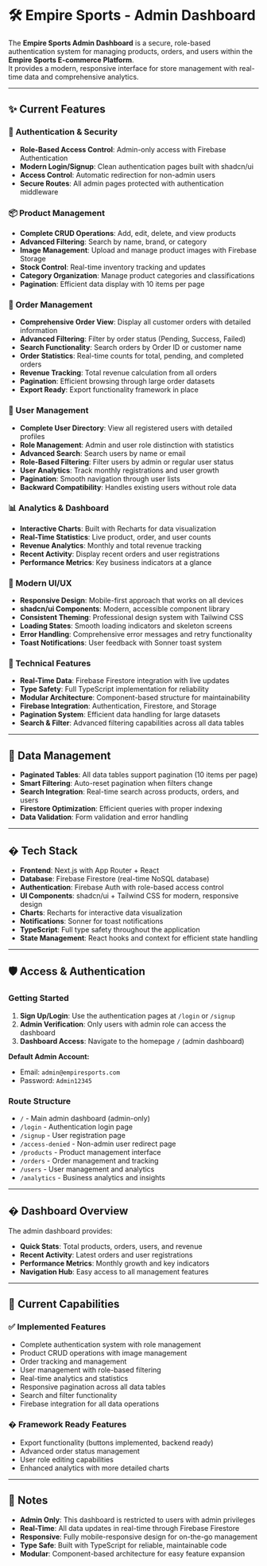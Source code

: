 # 🛠️ Empire Sports - Admin Dashboard

The **Empire Sports Admin Dashboard** is a secure, role-based authentication system for managing products, orders, and users within the **Empire Sports E-commerce Platform**.  
It provides a modern, responsive interface for store management with real-time data and comprehensive analytics.

---

## ✨ Current Features

### 🔐 Authentication & Security

- **Role-Based Access Control**: Admin-only access with Firebase Authentication
- **Modern Login/Signup**: Clean authentication pages built with shadcn/ui
- **Access Control**: Automatic redirection for non-admin users
- **Secure Routes**: All admin pages protected with authentication middleware

### 📦 Product Management

- **Complete CRUD Operations**: Add, edit, delete, and view products
- **Advanced Filtering**: Search by name, brand, or category
- **Image Management**: Upload and manage product images with Firebase Storage
- **Stock Control**: Real-time inventory tracking and updates
- **Category Organization**: Manage product categories and classifications
- **Pagination**: Efficient data display with 10 items per page

### 🧾 Order Management

- **Comprehensive Order View**: Display all customer orders with detailed information
- **Advanced Filtering**: Filter by order status (Pending, Success, Failed)
- **Search Functionality**: Search orders by Order ID or customer name
- **Order Statistics**: Real-time counts for total, pending, and completed orders
- **Revenue Tracking**: Total revenue calculation from all orders
- **Pagination**: Efficient browsing through large order datasets
- **Export Ready**: Export functionality framework in place

### 👥 User Management

- **Complete User Directory**: View all registered users with detailed profiles
- **Role Management**: Admin and user role distinction with statistics
- **Advanced Search**: Search users by name or email
- **Role-Based Filtering**: Filter users by admin or regular user status
- **User Analytics**: Track monthly registrations and user growth
- **Pagination**: Smooth navigation through user lists
- **Backward Compatibility**: Handles existing users without role data

### 📊 Analytics & Dashboard

- **Interactive Charts**: Built with Recharts for data visualization
- **Real-Time Statistics**: Live product, order, and user counts
- **Revenue Analytics**: Monthly and total revenue tracking
- **Recent Activity**: Display recent orders and user registrations
- **Performance Metrics**: Key business indicators at a glance

### 🎨 Modern UI/UX

- **Responsive Design**: Mobile-first approach that works on all devices
- **shadcn/ui Components**: Modern, accessible component library
- **Consistent Theming**: Professional design system with Tailwind CSS
- **Loading States**: Smooth loading indicators and skeleton screens
- **Error Handling**: Comprehensive error messages and retry functionality
- **Toast Notifications**: User feedback with Sonner toast system

### 🔧 Technical Features

- **Real-Time Data**: Firebase Firestore integration with live updates
- **Type Safety**: Full TypeScript implementation for reliability
- **Modular Architecture**: Component-based structure for maintainability
- **Firebase Integration**: Authentication, Firestore, and Storage
- **Pagination System**: Efficient data handling for large datasets
- **Search & Filter**: Advanced filtering capabilities across all data tables

---

## 🎯 Data Management

- **Paginated Tables**: All data tables support pagination (10 items per page)
- **Smart Filtering**: Auto-reset pagination when filters change
- **Search Integration**: Real-time search across products, orders, and users
- **Firestore Optimization**: Efficient queries with proper indexing
- **Data Validation**: Form validation and error handling

---

## � Tech Stack

- **Frontend**: Next.js with App Router + React
- **Database**: Firebase Firestore (real-time NoSQL database)
- **Authentication**: Firebase Auth with role-based access control
- **UI Components**: shadcn/ui + Tailwind CSS for modern, responsive design
- **Charts**: Recharts for interactive data visualization
- **Notifications**: Sonner for toast notifications
- **TypeScript**: Full type safety throughout the application
- **State Management**: React hooks and context for efficient state handling

---

## 🛡️ Access & Authentication

### Getting Started

1. **Sign Up/Login**: Use the authentication pages at `/login` or `/signup`
2. **Admin Verification**: Only users with admin role can access the dashboard
3. **Dashboard Access**: Navigate to the homepage `/` (admin dashboard)

**Default Admin Account:**

- Email: `admin@empiresports.com`
- Password: `Admin12345`

### Route Structure

- `/` - Main admin dashboard (admin-only)
- `/login` - Authentication login page
- `/signup` - User registration page
- `/access-denied` - Non-admin user redirect page
- `/products` - Product management interface
- `/orders` - Order management and tracking
- `/users` - User management and analytics
- `/analytics` - Business analytics and insights

---

## � Dashboard Overview

The admin dashboard provides:

- **Quick Stats**: Total products, orders, users, and revenue
- **Recent Activity**: Latest orders and user registrations
- **Performance Metrics**: Monthly growth and key indicators
- **Navigation Hub**: Easy access to all management features

---

## 🚀 Current Capabilities

### ✅ Implemented Features

- Complete authentication system with role management
- Product CRUD operations with image management
- Order tracking and management
- User management with role-based filtering
- Real-time analytics and statistics
- Responsive pagination across all data tables
- Search and filter functionality
- Firebase integration for all data operations

### � Framework Ready Features

- Export functionality (buttons implemented, backend ready)
- Advanced order status management
- User role editing capabilities
- Enhanced analytics with more detailed charts

---

## 📝 Notes

- **Admin Only**: This dashboard is restricted to users with admin privileges
- **Real-Time**: All data updates in real-time through Firebase Firestore
- **Responsive**: Fully mobile-responsive design for on-the-go management
- **Type Safe**: Built with TypeScript for reliable, maintainable code
- **Modular**: Component-based architecture for easy feature expansion
